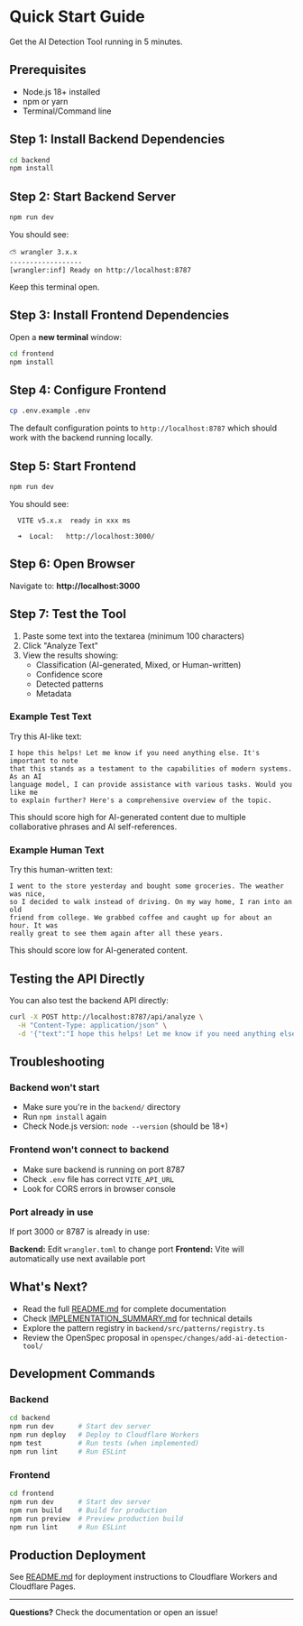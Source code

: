 # Quick Start Guide

Get the AI Detection Tool running in 5 minutes.

## Prerequisites

- Node.js 18+ installed
- npm or yarn
- Terminal/Command line

## Step 1: Install Backend Dependencies

```bash
cd backend
npm install
```

## Step 2: Start Backend Server

```bash
npm run dev
```

You should see:
```
⛅️ wrangler 3.x.x
------------------
[wrangler:inf] Ready on http://localhost:8787
```

Keep this terminal open.

## Step 3: Install Frontend Dependencies

Open a **new terminal** window:

```bash
cd frontend
npm install
```

## Step 4: Configure Frontend

```bash
cp .env.example .env
```

The default configuration points to `http://localhost:8787` which should work with the backend running locally.

## Step 5: Start Frontend

```bash
npm run dev
```

You should see:
```
  VITE v5.x.x  ready in xxx ms

  ➜  Local:   http://localhost:3000/
```

## Step 6: Open Browser

Navigate to: **http://localhost:3000**

## Step 7: Test the Tool

1. Paste some text into the textarea (minimum 100 characters)
2. Click "Analyze Text"
3. View the results showing:
   - Classification (AI-generated, Mixed, or Human-written)
   - Confidence score
   - Detected patterns
   - Metadata

### Example Test Text

Try this AI-like text:

```
I hope this helps! Let me know if you need anything else. It's important to note
that this stands as a testament to the capabilities of modern systems. As an AI
language model, I can provide assistance with various tasks. Would you like me
to explain further? Here's a comprehensive overview of the topic.
```

This should score high for AI-generated content due to multiple collaborative phrases and AI self-references.

### Example Human Text

Try this human-written text:

```
I went to the store yesterday and bought some groceries. The weather was nice,
so I decided to walk instead of driving. On my way home, I ran into an old
friend from college. We grabbed coffee and caught up for about an hour. It was
really great to see them again after all these years.
```

This should score low for AI-generated content.

## Testing the API Directly

You can also test the backend API directly:

```bash
curl -X POST http://localhost:8787/api/analyze \
  -H "Content-Type: application/json" \
  -d '{"text":"I hope this helps! Let me know if you need anything else. As an AI language model, I can assist with various tasks."}'
```

## Troubleshooting

### Backend won't start

- Make sure you're in the `backend/` directory
- Run `npm install` again
- Check Node.js version: `node --version` (should be 18+)

### Frontend won't connect to backend

- Make sure backend is running on port 8787
- Check `.env` file has correct `VITE_API_URL`
- Look for CORS errors in browser console

### Port already in use

If port 3000 or 8787 is already in use:

**Backend:** Edit `wrangler.toml` to change port
**Frontend:** Vite will automatically use next available port

## What's Next?

- Read the full [README.md](README.md) for complete documentation
- Check [IMPLEMENTATION_SUMMARY.md](IMPLEMENTATION_SUMMARY.md) for technical details
- Explore the pattern registry in `backend/src/patterns/registry.ts`
- Review the OpenSpec proposal in `openspec/changes/add-ai-detection-tool/`

## Development Commands

### Backend

```bash
cd backend
npm run dev      # Start dev server
npm run deploy   # Deploy to Cloudflare Workers
npm test         # Run tests (when implemented)
npm run lint     # Run ESLint
```

### Frontend

```bash
cd frontend
npm run dev      # Start dev server
npm run build    # Build for production
npm run preview  # Preview production build
npm run lint     # Run ESLint
```

## Production Deployment

See [README.md](README.md) for deployment instructions to Cloudflare Workers and Cloudflare Pages.

---

**Questions?** Check the documentation or open an issue!
